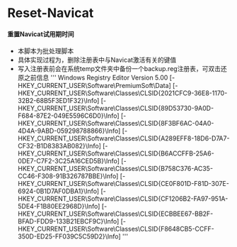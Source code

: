 # Reset-Navicat
#### 重置Navicat试用期时间
- 本脚本为批处理脚本
- 具体实现过程为，删除注册表中与Navicat激活有关的键值
- 写入注册表前会在系统temp文件夹中备份一个backup.reg注册表，可双击还原之前信息
'''
Windows Registry Editor Version 5.00 
[-HKEY_CURRENT_USER\Software\PremiumSoft\Data] 
[-HKEY_CURRENT_USER\Software\Classes\CLSID\{2021CFC9-36E8-1170-32B2-68B5F3ED1F32}\Info] 
[-HKEY_CURRENT_USER\Software\Classes\CLSID\{89D53730-9A0D-F684-87E2-049E5596C6D0}\Info] 
[-HKEY_CURRENT_USER\Software\Classes\CLSID\{8F3BF6AC-04A0-4D4A-9ABD-059298788866}\Info] 
[-HKEY_CURRENT_USER\Software\Classes\CLSID\{A289EFF8-18D6-D7A7-CF32-B1D8383AB082}\Info] 
[-HKEY_CURRENT_USER\Software\Classes\CLSID\{B6ACCFFB-25A6-0DE7-C7F2-3C25A16CED5B}\Info] 
[-HKEY_CURRENT_USER\Software\Classes\CLSID\{B758C376-AC35-CC46-F308-91B326787BBE}\Info] 
[-HKEY_CURRENT_USER\Software\Classes\CLSID\{CE0F801D-F81D-307E-6924-0B1D7AF0DBA1}\Info] 
[-HKEY_CURRENT_USER\Software\Classes\CLSID\{CF1206B2-FA97-951A-5DE4-F1B80EE2968D}\Info] 
[-HKEY_CURRENT_USER\Software\Classes\CLSID\{ECBBEE67-BB2F-BFAD-FDD9-133B21EBCF9C}\Info] 
[-HKEY_CURRENT_USER\Software\Classes\CLSID\{F8648CB5-CCFF-350D-ED25-FF039C5C59D2}\Info] 
'''
